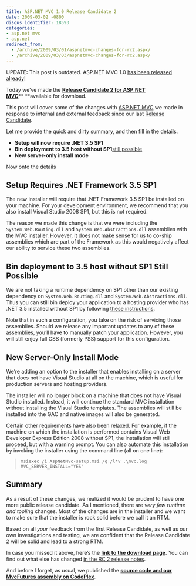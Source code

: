 ```yaml
---
title: ASP.NET MVC 1.0 Release Candidate 2
date: 2009-03-02 -0800
disqus_identifier: 18593
categories:
- asp.net mvc
- asp.net
redirect_from:
  - /archive/2009/03/01/aspnetmvc-changes-for-rc2.aspx/
  - /archive/2009/03/03/aspnetmvc-changes-for-rc2.aspx/
---
```


UPDATE: This post is outdated. ASP.NET MVC 1.0 [has been released already](https://haacked.com/archive/2009/03/18/aspnet-mvc-rtw.aspx "ASP.NET MVC 1.0 Release")!

Today we’ve made the [**Release Candidate 2 for ASP.NET MVC**](http://go.microsoft.com/fwlink/?LinkId=144443 "ASP.NET MVC RC 2 Download Page")** **available
for download.

This post will cover some of the changes with [ASP.NET MVC](http://asp.net/mvc "ASP.NET MVC Website") we made in response to internal and external feedback since our last [Release Candidate](https://haacked.com/archive/2009/01/27/aspnetmvc-release-candidate.aspx "ASP.NET MVC Release Candidate").

Let me provide the quick and dirty summary, and then fill in the
details.

-   **Setup will now require .NET 3.5 SP1**
-   **Bin deployment to 3.5 host without SP1**[still
    possible](https://haacked.com/archive/2008/11/03/bin-deploy-aspnetmvc.aspx "Bin Deploying ASP.NET MVC")
-   **New server-only install mode**

Now onto the details

Setup Requires .NET Framework 3.5 SP1
-------------------------------------

The new installer will require that .NET Framework 3.5 SP1 be installed
on your machine. For your development environment, we recommend that you
also install Visual Studio 2008 SP1, but this is not required.

The reason we made this change is that we were including the
`System.Web.Routing.dll` and `System.Web.Abstractions.dll` assemblies
with the MVC installer. However, it does not make sense for us to
co-ship assemblies which are part of the Framework as this would
negatively affect our ability to service these two assemblies.

Bin deployment to 3.5 host without SP1 Still Possible
-----------------------------------------------------

We are not taking a runtime dependency on SP1 other than our existing
dependency on `System.Web.Routing.dll` and
`System.Web.Abstractions.dll`. Thus you can still bin deploy your
application to a hosting provider who has .NET 3.5 installed without SP1
by following [these
instructions](https://haacked.com/archive/2008/11/03/bin-deploy-aspnetmvc.aspx "Bin Deploy ASP.NET MVC").

Note that in such a configuration, you take on the risk of servicing
those assemblies. Should we release any important updates to any of
these assemblies, you’ll have to manually patch your application.
However, you will still enjoy full CSS (formerly PSS) support for this
configuration.

New Server-Only Install Mode
----------------------------

We’re adding an option to the installer that enables installing on a
server that does not have Visual Studio at all on the machine, which is
useful for production servers and hosting providers.

The installer will no longer block on a machine that does not have
Visual Studio installed. Instead, it will continue the standard MVC
installation without installing the Visual Studio templates. The
assemblies will still be installed into the GAC and native images will
also be generated.

Certain other requirements have also been relaxed. For example, if the
machine on which the installation is performed contains Visual Web
Developer Express Edition 2008 without SP1, the installation will still
proceed, but with a warning prompt. You can also automate this
installation by invoking the installer using the command line (all on
one line):

> `msiexec /i AspNetMvc-setup.msi /q /l*v .\mvc.log MVC_SERVER_INSTALL="YES"`

Summary
-------

As a result of these changes, we realized it would be prudent to have
one more public release candidate. As I mentioned, there are *very few
runtime and tooling* changes. Most of the changes are in the installer
and we want to make sure that the installer is rock solid before we call
it an RTM.

Based on all *your* feedback from the first Release Candidate, as well
as our own investigations and testing, we are confident that the Release
Candidate 2 will be solid and lead to a strong RTM.

In case you missed it above, here’s the **[link to the download page](http://go.microsoft.com/fwlink/?LinkId=144443 "Download Link")**.
You can find out what else has changed [in the RC 2 release
notes](http://go.microsoft.com/fwlink/?LinkId=137662 "ASP.NET MVC RC 2 Release Notes").

And before I forget, as usual, we published the **[source code and our MvcFutures assembly on CodePlex](http://aspnet.codeplex.com/Release/ProjectReleases.aspx?ReleaseId=24142#ReleaseFiles "ASP.NET MVC CodePlex")**.

